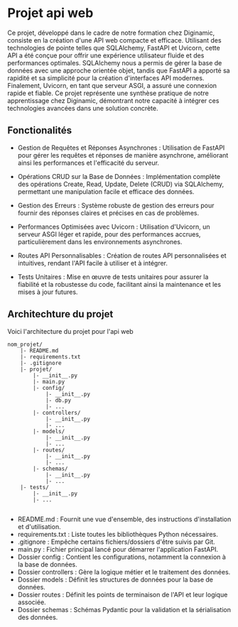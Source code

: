 # Projet api web

Ce projet, développé dans le cadre de notre formation chez Diginamic, consiste en la création d'une API web compacte et efficace. Utilisant des technologies de pointe telles que SQLAlchemy, FastAPI et Uvicorn, cette API a été conçue pour offrir une expérience utilisateur fluide et des performances optimales. SQLAlchemy nous a permis de gérer la base de données avec une approche orientée objet, tandis que FastAPI a apporté sa rapidité et sa simplicité pour la création d'interfaces API modernes. Finalement, Uvicorn, en tant que serveur ASGI, a assuré une connexion rapide et fiable. Ce projet représente une synthèse pratique de notre apprentissage chez Diginamic, démontrant notre capacité à intégrer ces technologies avancées dans une solution concrète.

## Fonctionalités

- Gestion de Requêtes et Réponses Asynchrones : Utilisation de FastAPI pour gérer les requêtes et réponses de manière asynchrone, améliorant ainsi les performances et l'efficacité du serveur.

- Opérations CRUD sur la Base de Données : Implémentation complète des opérations Create, Read, Update, Delete (CRUD) via SQLAlchemy, permettant une manipulation facile et efficace des données.

- Gestion des Erreurs : Système robuste de gestion des erreurs pour fournir des réponses claires et précises en cas de problèmes.

- Performances Optimisées avec Uvicorn : Utilisation d'Uvicorn, un serveur ASGI léger et rapide, pour des performances accrues, particulièrement dans les environnements asynchrones.

- Routes API Personnalisables : Création de routes API personnalisées et intuitives, rendant l'API facile à utiliser et à intégrer.

- Tests Unitaires : Mise en œuvre de tests unitaires pour assurer la fiabilité et la robustesse du code, facilitant ainsi la maintenance et les mises à jour futures.

## Architechture du projet

Voici l'architecture du projet pour l'api web

```
nom_projet/
    |- README.md
    |- requirements.txt
    |- .gitignore
    |- projet/
        |- __init__.py
        |- main.py
        |- config/
            |- __init__.py
            |- db.py
            |- ...
        |- controllers/
            |- __init__.py
            |- ...
        |- models/
            |- __init__.py
            |- ...
        |- routes/
            |- __init__.py
            |- ...
        |- schemas/
            |- __init__.py
            |- ...
    |- tests/
        |- __init__.py
        |- ...
   
```
- README.md : Fournit une vue d'ensemble, des instructions d'installation et d'utilisation.
- requirements.txt : Liste toutes les bibliothèques Python nécessaires.
- .gitignore : Empêche certains fichiers/dossiers d'être suivis par Git.
- main.py : Fichier principal lancé pour démarrer l'application FastAPI.
- Dossier config : Contient les configurations, notamment la connexion à la base de données.
- Dossier controllers : Gère la logique métier et le traitement des données.
- Dossier models : Définit les structures de données pour la base de données.
- Dossier routes : Définit les points de terminaison de l'API et leur logique associée.
- Dossier schemas : Schémas Pydantic pour la validation et la sérialisation des données.

